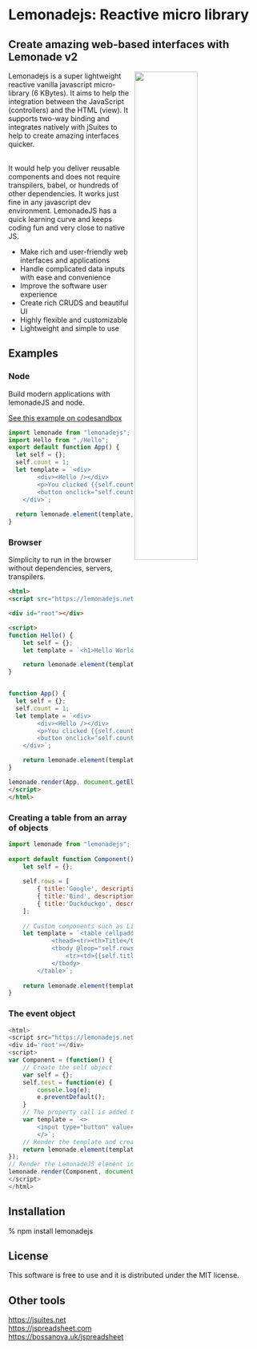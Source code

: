 <h1>Lemonadejs: Reactive micro library</h1>

<h2>Create amazing web-based interfaces with Lemonade v2</h2>

<img src='https://lemonadejs.net/templates/default/img/home.png' align="right" width="50%">

Lemonadejs is a super lightweight reactive vanilla javascript micro-library (6 KBytes). It aims to help the integration between the JavaScript (controllers) and the HTML (view). It supports two-way binding and integrates natively with jSuites to help to create amazing interfaces quicker.<br><br>

It would help you deliver reusable components and does not require transpilers, babel, or hundreds of other dependencies. It works just fine in any javascript dev environment. LemonadeJS has a quick learning curve and keeps coding fun and very close to native JS.

- Make rich and user-friendly web interfaces and applications
- Handle complicated data inputs with ease and convenience
- Improve the software user experience
- Create rich CRUDS and beautiful UI
- Highly flexible and customizable
- Lightweight and simple to use

<h2>Examples</h2>

<h3>Node</h3>

Build modern applications with lemonadeJS and node.
 
 <a href='https://codesandbox.io/s/lemonadejs-reactive-app-no2dl'>See this example on codesandbox</a>

```javascript
import lemonade from "lemonadejs";
import Hello from "./Hello";
export default function App() {
  let self = {};
  self.count = 1;
  let template = `<div>
        <div><Hello /></div>
        <p>You clicked {{self.count}} times</p>
        <button onclick="self.count++;">Click me</button>
    </div>`;
 
  return lemonade.element(template, self, { Hello });
}
```

<h3>Browser</h3>

Simplicity to run in the browser without dependencies, servers, transpilers.<br>

```html
<html>
<script src="https://lemonadejs.net/v2/lemonade.js"></script>

<div id="root"></div>

<script>
function Hello() {
    let self = {};
    let template = `<h1>Hello World</h1>`;

    return lemonade.element(template, self);
}


function App() {
  let self = {};
  self.count = 1;
  let template = `<div>
        <div><Hello /></div>
        <p>You clicked {{self.count}} times</p>
        <button onclick="self.count++;">Click me</button>
    </div>`;

    return lemonade.element(template, self, { Hello });
}

lemonade.render(App, document.getElementById('root'));
</script>
</html>
```

<h3>Creating a table from an array of objects</h3>

```javascript
import lemonade from "lemonadejs";
 
export default function Component() {
    let self = {};
 
    self.rows = [
        { title:'Google', description: 'The alpha search engine...' },
        { title:'Bind', description: 'The microsoft search engine...' },
        { title:'Duckduckgo', description: 'Privacy in the first place...' },
    ];
 
    // Custom components such as List should always be unique inside a real tag.
    let template = `<table cellpadding="6">
            <thead><tr><th>Title</th><th>Description</th></th></thead>
            <tbody @loop="self.rows">
                <tr><td>{{self.title}}</td><td>{{self.description}}</td></tr>
            </tbody>
        </table>`;
 
    return lemonade.element(template, self);
}
```


<h3>The event object</h3>

```javascript
<html>
<script src="https://lemonadejs.net/v2/lemonade.js"></script>
<div id='root'></div>
<script>
var Component = (function() {
    // Create the self object
    var self = {};
    self.test = function(e) {
        console.log(e);
        e.preventDefault();
    }
    // The property call is added to the observable list when added to the DOM
    var template = `<>
        <input type="button" value="Click test" onclick="self.test(e);"/>
        </>`;
    // Render the template and create the observation
    return lemonade.element(template, self);
});
// Render the LemonadeJS element into the DOM
lemonade.render(Component, document.getElementById('root'));
</script>
</html>
```

<h2>Installation</h2>

% npm install lemonadejs


<h2>License</h2>

This software is free to use and it is distributed under the MIT license.


<h2>Other tools</h2>

https://jsuites.net<br>
https://jspreadsheet.com<br>
https://bossanova.uk/jspreadsheet<br>
